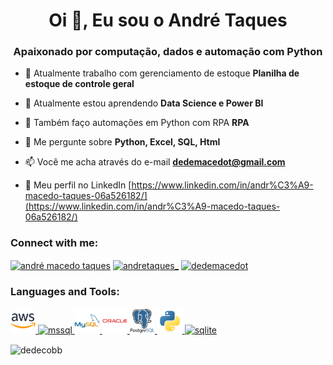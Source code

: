 <h1 align="center">Oi 👋, Eu sou o André Taques</h1>
<h3 align="center">Apaixonado por computação, dados e automação com Python</h3>

- 🔭 Atualmente trabalho com gerenciamento de estoque **Planilha de estoque de controle geral**

- 🌱 Atualmente estou aprendendo **Data Science e Power BI**

- 👯 Também faço automações em Python com RPA **RPA**

- 💬 Me pergunte sobre **Python, Excel, SQL, Html**

- 📫 Você me acha através do e-mail **dedemacedot@gmail.com**

- 📄 Meu perfil no LinkedIn [https://www.linkedin.com/in/andr%C3%A9-macedo-taques-06a526182/](https://www.linkedin.com/in/andr%C3%A9-macedo-taques-06a526182/)

<h3 align="left">Connect with me:</h3>
<p align="left">
<a href="https://linkedin.com/in/andré macedo taques" target="blank"><img align="center" src="https://raw.githubusercontent.com/rahuldkjain/github-profile-readme-generator/master/src/images/icons/Social/linked-in-alt.svg" alt="andré macedo taques" height="30" width="40" /></a>
<a href="https://instagram.com/andretaques_" target="blank"><img align="center" src="https://raw.githubusercontent.com/rahuldkjain/github-profile-readme-generator/master/src/images/icons/Social/instagram.svg" alt="andretaques_" height="30" width="40" /></a>
<a href="https://www.youtube.com/c/dedemacedot" target="blank"><img align="center" src="https://raw.githubusercontent.com/rahuldkjain/github-profile-readme-generator/master/src/images/icons/Social/youtube.svg" alt="dedemacedot" height="30" width="40" /></a>
</p>

<h3 align="left">Languages and Tools:</h3>
<p align="left"> <a href="https://aws.amazon.com" target="_blank" rel="noreferrer"> <img src="https://raw.githubusercontent.com/devicons/devicon/master/icons/amazonwebservices/amazonwebservices-original-wordmark.svg" alt="aws" width="40" height="40"/> </a> <a href="https://www.microsoft.com/en-us/sql-server" target="_blank" rel="noreferrer"> <img src="https://www.svgrepo.com/show/303229/microsoft-sql-server-logo.svg" alt="mssql" width="40" height="40"/> </a> <a href="https://www.mysql.com/" target="_blank" rel="noreferrer"> <img src="https://raw.githubusercontent.com/devicons/devicon/master/icons/mysql/mysql-original-wordmark.svg" alt="mysql" width="40" height="40"/> </a> <a href="https://www.oracle.com/" target="_blank" rel="noreferrer"> <img src="https://raw.githubusercontent.com/devicons/devicon/master/icons/oracle/oracle-original.svg" alt="oracle" width="40" height="40"/> </a> <a href="https://www.postgresql.org" target="_blank" rel="noreferrer"> <img src="https://raw.githubusercontent.com/devicons/devicon/master/icons/postgresql/postgresql-original-wordmark.svg" alt="postgresql" width="40" height="40"/> </a> <a href="https://www.python.org" target="_blank" rel="noreferrer"> <img src="https://raw.githubusercontent.com/devicons/devicon/master/icons/python/python-original.svg" alt="python" width="40" height="40"/> </a> <a href="https://www.sqlite.org/" target="_blank" rel="noreferrer"> <img src="https://www.vectorlogo.zone/logos/sqlite/sqlite-icon.svg" alt="sqlite" width="40" height="40"/> </a> </p>

<p><img align="center" src="https://github-readme-stats.vercel.app/api/top-langs?username=dedecobb&show_icons=true&locale=en&layout=compact" alt="dedecobb" /></p>




<!---
- 👋 Oi, eu sou o André Taques
- 👀 Trabalho com automação em Python
- 🌱 Trabalho com Excel
- 💞️ Transformo dados em eficiência
- 😄 Me pergunte sobre Excel e Python
- ⚡ Você me acha através do e-mail <dedemacedot@gmail.com>

Meu perfil no LinkedIn: <https://www.linkedin.com/in/andr%C3%A9-macedo-taques-06a526182/>
--->
